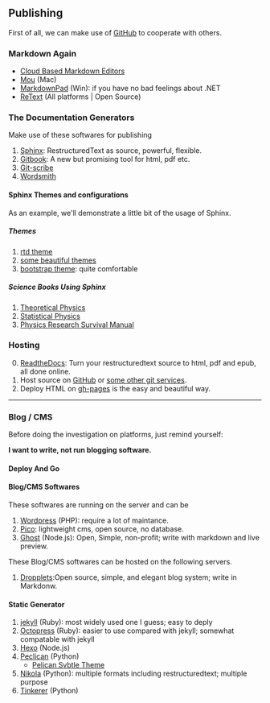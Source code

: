 ## Publishing

First of all, we can make use of [GitHub](http://github.com) to cooperate with others.


### Markdown Again

* [Cloud Based Markdown Editors](Cloud-Services.html)
* [Mou](http://25.io/mou/) (Mac)
* [MarkdownPad](http://markdownpad.com/) (Win): if you have no bad feelings about .NET
* [ReText](https://sourceforge.net/p/retext/home/ReText/) (All platforms | Open Source)


### The Documentation Generators

Make use of these softwares for publishing

1. [Sphinx](http://sphinx-doc.org): RestructuredText as source, powerful, flexible.
2. [Gitbook](http://www.gitbook.io/): A new but promising tool for html, pdf etc.
3. [Git-scribe](https://github.com/schacon/git-scribe)
4. [Wordsmith](https://github.com/tractical/wordsmith)


#### Sphinx Themes and configurations

As an example, we'll demonstrate a little bit of the usage of Sphinx.

##### Themes

1. [rtd theme](https://github.com/snide/sphinx_rtd_theme)
2. [some beautiful themes](https://github.com/vkvn/sphinx-themes)
3. [bootstrap theme](https://pypi.python.org/pypi/sphinx-bootstrap-theme/): quite comfortable


##### Science Books Using Sphinx

1. [Theoretical Physics](https://github.com/certik/theoretical-physics)
2. [Statistical Physics](https://github.com/emptymalei/StatisticalPhysics)
3. [Physics Research Survival Manual](https://github.com/CosmologyTaskForce/PhysicsResearchSurvivalManual)



### Hosting

0. [ReadtheDocs](http://readthedocs.org/): Turn your restructuredtext source to html, pdf and epub, all done online.
1. Host source on [GitHub](http://github.com) or [some other git services](Be-Organized.html).
2. Deploy HTML on [gh-pages](https://pages.github.com/) is the easy and beautiful way.



-----

### Blog / CMS

Before doing the investigation on platforms, just remind yourself:

**I want to write, not run blogging software.**

#### Deploy And Go



#### Blog/CMS Softwares

These softwares are running on the server and can be

1. [Wordpress](http://wordpress.org/) (PHP): require a lot of maintance.
2. [Pico](https://github.com/gilbitron/Pico): lightweight cms, open source, no database.
3. [Ghost](https://github.com/tryghost/Ghost) (Node.js): Open, Simple, non-profit; write with markdown and live preview.


These Blog/CMS softwares can be hosted on the following servers.

1. [Dropplets](https://github.com/circa75/dropplets):Open source, simple, and elegant blog system; write in Markdonw.

#### Static Generator

1. [jekyll](http://jekyllrb.com/) (Ruby): most widely used one I guess; easy to deply
2. [Octopress](http://octopress.org/) (Ruby): easier to use compared with jekyll; somewhat compatable with jekyll
3. [Hexo](https://github.com/tommy351/hexo) (Node.js)
4. [Peclican](http://docs.getpelican.com/en/3.3.0/) (Python)
    * [Pelican Svbtle Theme](https://github.com/wting/pelican-svbtle)
5. [Nikola](http://getnikola.com/) (Python): multiple formats including restructuredtext; multiple purpose
6. [Tinkerer](http://tinkerer.me/index.html) (Python)

